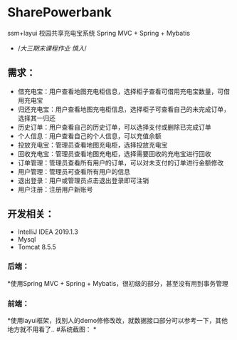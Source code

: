 # SharePowerbank
ssm+layui 校园共享充电宝系统 Spring MVC + Spring + Mybatis
* /*大三期末课程作业 慎入*/
## 需求：
*	借充电宝：用户查看地图充电柜信息，选择柜子查看可借用充电宝数量，可借用充电宝
*	归还充电宝：用户查看地图充电柜信息，选择柜子可查看自己的未完成订单，选择其一归还
*	历史订单：用户查看自己的历史订单，可以选择支付或删除已完成订单
*	个人信息：用户查看自己的个人信息，可以充值余额
*	投放充电宝：管理员查看地图充电柜，选择投放充电宝
*	回收充电宝：管理员查看地图充电柜，选择需要回收的充电宝进行回收
*	订单管理：管理员查看所有用户的订单，可以对未支付的订单进行金额修改
*	用户管理：管理员可查看所有用户的信息
*	退出登录：用户或管理员点击退出登录即可注销
* 用户注册：注册用户新账号
## 开发相关：
* IntelliJ IDEA 2019.1.3 
* Mysql
* Tomcat 8.5.5
### 后端：
*使用Spring MVC + Spring + Mybatis，很初级的部分，甚至没有用到事务管理
### 前端：
*使用layui框架，找别人的demo修修改改，就数据接口部分可以参考一下，其他地方就不用看了..
#系统截图：
* 
